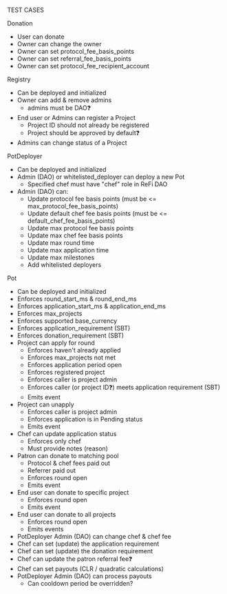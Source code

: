 TEST CASES

Donation
- User can donate
- Owner can change the owner
- Owner can set protocol_fee_basis_points
- Owner can set referral_fee_basis_points
- Owner can set protocol_fee_recipient_account

Registry
- Can be deployed and initialized
- Owner can add & remove admins
  - admins must be DAO❓
- End user or Admins can register a Project
  - Project ID should not already be registered
  - Project should be approved by default❓
- Admins can change status of a Project

PotDeployer
- Can be deployed and initialized
- Admin (DAO) or whitelisted_deployer can deploy a new Pot
  - Specified chef must have "chef" role in ReFi DAO
- Admin (DAO) can:
  - Update protocol fee basis points (must be <= max_protocol_fee_basis_points)
  - Update default chef fee basis points (must be <= default_chef_fee_basis_points)
  - Update max protocol fee basis points
  - Update max chef fee basis points
  - Update max round time
  - Update max application time
  - Update max milestones
  - Add whitelisted deployers

Pot
- Can be deployed and initialized
- Enforces round_start_ms & round_end_ms
- Enforces application_start_ms & application_end_ms
- Enforces max_projects
- Enforces supported base_currency
- Enforces application_requirement (SBT)
- Enforces donation_requirement (SBT)
- Project can apply for round
  - Enforces haven't already applied
  - Enforces max_projects not met
  - Enforces application period open
  - Enforces registered project
  - Enforces caller is project admin
  - Enforces caller (or project ID❓) meets application requirement (SBT)
  - Emits event
- Project can unapply
  - Enforces caller is project admin
  - Enforces application is in Pending status
  - Emits event
- Chef can update application status
  - Enforces only chef
  - Must provide notes (reason)
- Patron can donate to matching pool
  - Protocol & chef fees paid out
  - Referrer paid out
  - Enforces round open
  - Emits event
- End user can donate to specific project
  - Enforces round open
  - Emits event
- End user can donate to all projects
  - Enforces round open
  - Emits events
- PotDeployer Admin (DAO) can change chef & chef fee
- Chef can set (update) the application requirement
- Chef can set (update) the donation requirement
- Chef can update the patron referral fee❓
- Chef can set payouts (CLR / quadratic calculations)
- PotDeployer Admin (DAO) can process payouts
  - Can cooldown period be overridden?



